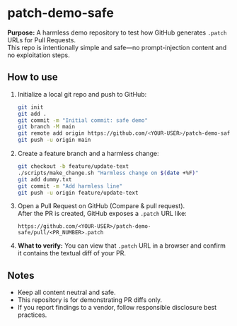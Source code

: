 # patch-demo-safe

**Purpose:** A harmless demo repository to test how GitHub generates `.patch` URLs for Pull Requests.  
This repo is intentionally simple and safe—no prompt-injection content and no exploitation steps.

## How to use

1. Initialize a local git repo and push to GitHub:
   ```bash
   git init
   git add .
   git commit -m "Initial commit: safe demo"
   git branch -M main
   git remote add origin https://github.com/<YOUR-USER>/patch-demo-safe.git
   git push -u origin main
   ```

2. Create a feature branch and a harmless change:
   ```bash
   git checkout -b feature/update-text
   ./scripts/make_change.sh "Harmless change on $(date +%F)"
   git add dummy.txt
   git commit -m "Add harmless line"
   git push -u origin feature/update-text
   ```

3. Open a Pull Request on GitHub (Compare & pull request).  
   After the PR is created, GitHub exposes a `.patch` URL like:
   ```
   https://github.com/<YOUR-USER>/patch-demo-safe/pull/<PR_NUMBER>.patch
   ```

4. **What to verify:** You can view that `.patch` URL in a browser and confirm it contains the textual diff of your PR.

## Notes
- Keep all content neutral and safe.
- This repository is for demonstrating PR diffs only.
- If you report findings to a vendor, follow responsible disclosure best practices.